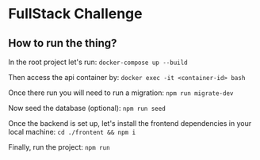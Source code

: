 # FullStack Challenge

## How to run the thing?

In the root project let's run:
`docker-compose up --build`

Then access the api container by:
`docker exec -it <container-id> bash`

Once there run you will need to run a migration:
`npm run migrate-dev`

Now seed the database (optional):
`npm run seed`

Once the backend is set up, let's install the frontend dependencies in your local machine:
`cd ./frontent && npm i`

Finally, run the project:
`npm run`






